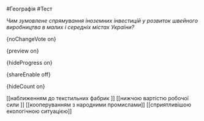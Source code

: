 #Географія #Тест

*Чим зумовлене спрямування іноземних інвестицій у розвиток швейного виробництва в малих і середніх містах України?*

{noChangeVote on}

{preview on}

{hideProgress on}

{shareEnable off}

{hideCount on}

[[наближенням до текстильних фабрик ]]
[[нижчою вартістю робочої сили ]]
[[кооперуванням з народними промислами]]
[[сприятливішою екологічною ситуацією]]
